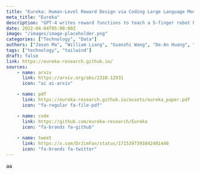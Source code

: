 ```yaml
---
title: "Eureka: Human-Level Reward Design via Coding Large Language Models"
meta_title: "Eureka"
description: "GPT-4 writes reward functions to teach a 5-finger robot hand how to do extremely dexterous tasks like pen spinning."
date: 2022-04-04T05:00:00Z
image: "/images/image-placeholder.png"
categories: ["Technology", "Data"]
authors: ["Jason Ma", "William Liang", "Guanzhi Wang", "De-An Huang", "Osbert Bastani", "Dinesh Jayaraman", "Yuke Zhu", "Linxi 'Jim' Fan", "Anima Anandkumar"]
tags: ["technology", "tailwind"]
draft: false
link: https://eureka-research.github.io/
sources:
    - name: arxiv
      link: https://arxiv.org/abs/2310.12931
      icon: "ai ai-arxiv"

    - name: pdf
      link: https://eureka-research.github.io/assets/eureka_paper.pdf
      icon: "fa-regular fa-file-pdf"

    - name: code
      link: https://github.com/eureka-research/Eureka
      icon: "fa-brands fa-github"
    
    - name: tweet
      link: https://x.com/DrJimFan/status/1715397393842401440
      icon: "fa-brands fa-twitter"
---
```


aa